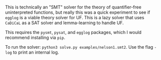 This is technically an "SMT" solver for the theory of quantifier-free uninterpreted functions, but really this was a quick experiment to see if `egglog` is a viable theory solver for UF. This is a lazy solver that uses `CaDiCaL` as a SAT solver and lemma-learning to handle UF.

This requires the `pysmt`, `pysat`, and `egglog` packages, which I would recommend installing via `pip`.

To run the solver: `python3 solve.py examples/nelson1.smt2`. Use the flag `-log` to print an internal log.
